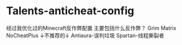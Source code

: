 # Talents-anticheat-config
经过我优化过的Minecraft反作弊配置
主要包括什么反作弊？
Grim
Matrix
NoCheatPlus
↓不推荐的↓
Antiaura-误判垃圾
Spartan-线程撕裂者

